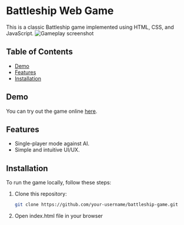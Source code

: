 # Battleship Web Game
This is a classic Battleship game implemented using HTML, CSS, and JavaScript.
![Gameplay screenshot](https://github.com/Syozik/battleship/assets/82968368/77b50c76-5f7d-45f8-8837-7c81c5d1e0f4)

## Table of Contents
- [Demo](#demo)
- [Features](#features)
- [Installation](#installation)

## Demo
You can try out the game online [here](https://syozik.github.io/battleship/).

## Features
- Single-player mode against AI.
- Simple and intuitive UI/UX.

## Installation
To run the game locally, follow these steps:

1. Clone this repository:
   ```bash
   git clone https://github.com/your-username/battleship-game.git
2. Open index.html file in your browser
